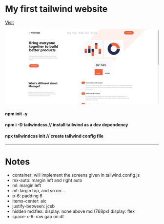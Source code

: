 # My first tailwind website

<a href='https://tailwind-manage-ssk.netlify.app/'>Visit</a>

<p align='center'><img src='./img/ss1.png' /></p>

#### npm init -y

#### npm i -D tailwindcss // install tailwind as a dev dependency

#### npx tailwindcss init // create tailwind config file

---

# Notes

- container: will implement the screens given in tailwind.config.js
- mx-auto: margin left and right auto
- ml: margin left
- mt: largin top, and so on...
- p-6: padding 6
- items-center: aic
- justify-between: jcsb
- hidden md:flex: display: none above md (768px) display: flex
- space-x-6: row gap on df
